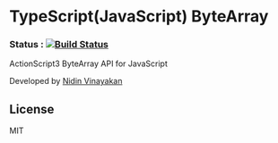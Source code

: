 TypeScript(JavaScript) ByteArray
================================
### Status : [![Build Status](https://api.travis-ci.org/nidin/TS-ByteArray.png)](https://travis-ci.org/nidin/TS-ByteArray)
ActionScript3 ByteArray API for JavaScript

Developed by [Nidin Vinayakan]

License
----

MIT


[Nidin Vinayakan]:https://github.com/nidin